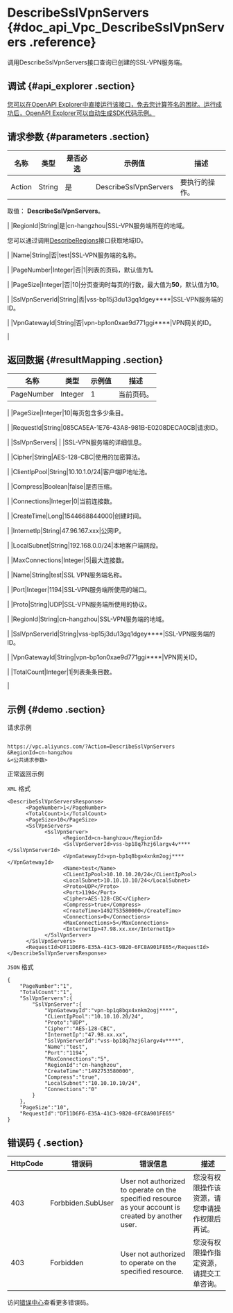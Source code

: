 # DescribeSslVpnServers {#doc_api_Vpc_DescribeSslVpnServers .reference}

调用DescribeSslVpnServers接口查询已创建的SSL-VPN服务端。

## 调试 {#api_explorer .section}

[您可以在OpenAPI Explorer中直接运行该接口，免去您计算签名的困扰。运行成功后，OpenAPI Explorer可以自动生成SDK代码示例。](https://api.aliyun.com/#product=Vpc&api=DescribeSslVpnServers&type=RPC&version=2016-04-28)

## 请求参数 {#parameters .section}

|名称|类型|是否必选|示例值|描述|
|--|--|----|---|--|
|Action|String|是|DescribeSslVpnServers|要执行的操作。

 取值： **DescribeSslVpnServers**。

 |
|RegionId|String|是|cn-hangzhou|SSL-VPN服务端所在的地域。

 您可以通过调用[DescribeRegions](~~36063~~)接口获取地域ID。

 |
|Name|String|否|test|SSL-VPN服务端的名称。

 |
|PageNumber|Integer|否|1|列表的页码，默认值为**1**。

 |
|PageSize|Integer|否|10|分页查询时每页的行数，最大值为**50**，默认值为**10**。

 |
|SslVpnServerId|String|否|vss-bp15j3du13gq1dgey\*\*\*\*|SSL-VPN服务端的ID。

 |
|VpnGatewayId|String|否|vpn-bp1on0xae9d771ggi\*\*\*\*|VPN网关的ID。

 |

## 返回数据 {#resultMapping .section}

|名称|类型|示例值|描述|
|--|--|---|--|
|PageNumber|Integer|1|当前页码。

 |
|PageSize|Integer|10|每页包含多少条目。

 |
|RequestId|String|085CA5EA-1E76-43A8-981B-E0208DECA0CB|请求ID。

 |
|SslVpnServers| | |SSL-VPN服务端的详细信息。

 |
|Cipher|String|AES-128-CBC|使用的加密算法。

 |
|ClientIpPool|String|10.10.1.0/24|客户端IP地址池。

 |
|Compress|Boolean|false|是否压缩。

 |
|Connections|Integer|0|当前连接数。

 |
|CreateTime|Long|1544668844000|创建时间。

 |
|InternetIp|String|47.96.167.xxx|公网IP。

 |
|LocalSubnet|String|192.168.0.0/24|本地客户端网段。

 |
|MaxConnections|Integer|5|最大连接数。

 |
|Name|String|test|SSL VPN服务端名称。

 |
|Port|Integer|1194|SSL-VPN服务端所使用的端口。

 |
|Proto|String|UDP|SSL-VPN服务端所使用的协议。

 |
|RegionId|String|cn-hangzhou|SSL-VPN服务端的地域。

 |
|SslVpnServerId|String|vss-bp15j3du13gq1dgey\*\*\*\*|SSL-VPN服务端的ID。

 |
|VpnGatewayId|String|vpn-bp1on0xae9d771ggi\*\*\*\*|VPN网关ID。

 |
|TotalCount|Integer|1|列表条条目数。

 |

## 示例 {#demo .section}

请求示例

``` {#request_demo}

https://vpc.aliyuncs.com/?Action=DescribeSslVpnServers
&RegionId=cn-hangzhou
&<公共请求参数>

```

正常返回示例

`XML` 格式

``` {#xml_return_success_demo}
<DescribeSslVpnServersResponse>
      <PageNumber>1</PageNumber>
      <TotalCount>1</TotalCount>
      <PageSize>10</PageSize>
      <SslVpnServers>
            <SslVpnServer>
                  <RegionId>cn-hanghzou</RegionId>
                  <SslVpnServerId>vss-bp18q7hzj6largv4v****</SslVpnServerId>
                  <VpnGatewayId>vpn-bp1q8bgx4xnkm2ogj****</VpnGatewayId>
                  <Name>test</Name>
                  <CLientIpPool>10.10.10.20/24</CLientIpPool>
                  <LocalSubnet>10.10.10.10/24</LocalSubnet>
                  <Proto>UDP</Proto>
                  <Port>1194</Port>
                  <Cipher>AES-128-CBC</Cipher>
                  <Compress>true</Compress>
                  <CreateTime>1492753580000</CreateTime>
                  <Connections>0</Connections>
                  <MaxConnections>5</MaxConnections>
                  <InternetIp>47.98.xx.xx</InternetIp>
            </SslVpnServer>
      </SslVpnServers>
      <RequestId>DF11D6F6-E35A-41C3-9B20-6FC8A901FE65</RequestId>
</DescribeSslVpnServersResponse>
```

`JSON` 格式

``` {#json_return_success_demo}
{
	"PageNumber":"1",
	"TotalCount":"1",
	"SslVpnServers":{
		"SslVpnServer":{
			"VpnGatewayId":"vpn-bp1q8bgx4xnkm2ogj****",
			"CLientIpPool":"10.10.10.20/24",
			"Proto":"UDP",
			"Cipher":"AES-128-CBC",
			"InternetIp":"47.98.xx.xx",
			"SslVpnServerId":"vss-bp18q7hzj6largv4v****",
			"Name":"test",
			"Port":"1194",
			"MaxConnections":"5",
			"RegionId":"cn-hanghzou",
			"CreateTime":"1492753580000",
			"Compress":"true",
			"LocalSubnet":"10.10.10.10/24",
			"Connections":"0"
		}
	},
	"PageSize":"10",
	"RequestId":"DF11D6F6-E35A-41C3-9B20-6FC8A901FE65"
}
```

## 错误码 { .section}

|HttpCode|错误码|错误信息|描述|
|--------|---|----|--|
|403|Forbbiden.SubUser|User not authorized to operate on the specified resource as your account is created by another user.|您没有权限操作该资源，请您申请操作权限后再试。|
|403|Forbidden|User not authorized to operate on the specified resource.|您没有权限操作指定资源，请提交工单咨询。|

访问[错误中心](https://error-center.aliyun.com/status/product/Vpc)查看更多错误码。

